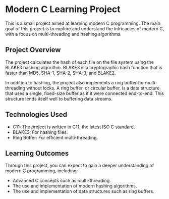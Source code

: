 # Modern C Learning Project

This is a small project aimed at learning modern C programming. The main goal of this project is to explore and understand the intricacies of modern C, with a focus on multi-threading and hashing algorithms.

## Project Overview

The project calculates the hash of each file on the file system using the BLAKE3 hashing algorithm. BLAKE3 is a cryptographic hash function that is faster than MD5, SHA-1, SHA-2, SHA-3, and BLAKE2.

In addition to hashing, the project also implements a ring buffer for multi-threading without locks. A ring buffer, or circular buffer, is a data structure that uses a single, fixed-size buffer as if it were connected end-to-end. This structure lends itself well to buffering data streams.

## Technologies Used

- C11: The project is written in C11, the latest ISO C standard.
- BLAKE3: For hashing files.
- Ring Buffer: For efficient multi-threading.

## Learning Outcomes

Through this project, you can expect to gain a deeper understanding of modern C programming, including:

- Advanced C concepts such as multi-threading.
- The use and implementation of modern hashing algorithms.
- The use and implementation of data structures such as ring buffers.
